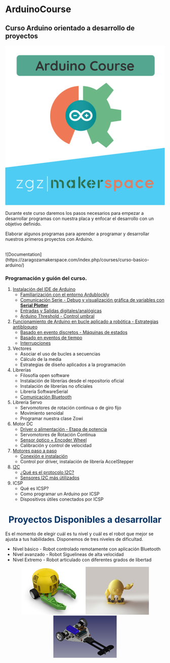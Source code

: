 # ArduinoCourse
<h2>Curso Arduino orientado a desarrollo de proyectos</h2>


<p align="center">
  <img  src="rsc/Arduino_Course_ZMS.png" width="600"/>
  
</p>
Durante este curso daremos los pasos necesarios para empezar a desarrollar programas con nuestra placa y enfocar el desarrollo con un objetivo definido.

Elaborar algunos programas para aprender a programar y desarrollar nuestros primeros proyectos con Arduino.

<br>
![Documentation](https://zaragozamakerspace.com/index.php/courses/curso-basico-arduino/)


<h3>Programación y guión del curso.</h3>
<ol>
 	<li><a href="https://zone.zaragozamakerspace.com/en/arduino">Instalación del IDE de  Arduino</a>
<ul>
 	<li><a href="https://zaragozamakerspace.com/index.php/lessons/curso-arduino-robotica-first-class/">Familiarización con el entorno Ardublockly</a></li>
 	<li><a href="https://zaragozamakerspace.com/index.php/lessons/curso-arduino-y-robotica-serial-monitor/">Comunicación Serie - Debug y visualización gráfica de variables con <strong>Serial Plotter</strong></a></li>
 	<li><a href="https://zaragozamakerspace.com/index.php/lessons/curso-arduino-robotica-first-class/">Entradas y Salidas digitales/analógicas</a></li>
 	<li><a href="https://zaragozamakerspace.com/index.php/lessons/control-umbral/" target="_blank" rel="noopener">Arduino Threshold - Control umbral</a></li>
</ul>
</li>
 	<li><a href="https://zaragozamakerspace.com/index.php/lessons/curso-arduino-y-robotica-estrategias-antibloqueo-en-bucle/">Funcionamiento de Arduino en bucle aplicado a robótica - Estrategias antibloqueo</a>
<ul>
 	<li><a href="https://zaragozamakerspace.com/index.php/lessons/curso-arduino-y-robotica-eventos-discretos-y-maquinas-de-estados/">Basado en evento discretos - Máquinas de estados</a></li>
 	<li><a href="https://zaragozamakerspace.com/index.php/lessons/curso-arduino-y-robotica-eventos-temporales/">Basado en eventos de tiempo</a></li>
 	<li><a href="https://zaragozamakerspace.com/index.php/lessons/curso-arduino-y-robotica-interrupciones/">Interrupciones</a></li>
</ul>
</li>
 	<li> Vectores
<ul>
 	<li>Asociar el uso de bucles a secuencias</li>
 	<li>Cálculo de la media</li>
 	<li>Estrategias de diseño aplicados a la programación</li>
</ul>
</li>
 	<li>Librerías
<ul>
 	<li>Filosofía open software</li>
 	<li>Instalación de librerías desde el repositorio oficial</li>
 	<li>Instalación de librerías no oficiales</li>
 	<li>Librería SoftwareSerial</li>
 	<li><a href="https://zaragozamakerspace.com/index.php/lessons/curso-de-arduino-y-robotica-comunicacion-bluetooth/">Comunicación Bluetooth</a></li>
</ul>
</li>
 	<li>Librería Servo
<ul>
 	<li>Servomotores de rotación continua o de giro fijo</li>
 	<li>Movimiento senoidal</li>
 	<li>Programar nuestra clase Zowi</li>
</ul>
</li>
 	<li>Motor DC
<ul>
 	<li><a href="https://zaragozamakerspace.com/index.php/lessons/curso-de-arduino-y-robotica-driver-l298n-etapa-de-potencia/">Driver o alimentación  - Etapa de potencia</a></li>
 	<li>Servomotores de Rotación Continua</li>
 	<li><a href="https://zaragozamakerspace.com/index.php/lessons/curso-arduino-y-robotica-sensor-optico-encoder-wheel/">Sensor óptico + Encoder Wheel</a></li>
 	<li>Calibración y control de velocidad</li>
</ul>
</li>
 	<li><a href="https://zaragozamakerspace.com/index.php/lessons/curso-arduino-y-robotica-motores-paso-a-paso/">Motores paso a paso</a>
<ul>
 	<li><a href="https://zaragozamakerspace.com/index.php/lessons/curso-arduino-y-robotica-motores-paso-a-paso/">Conexión e instalación</a></li>
 	<li>Control por driver, instalación de librería AccelStepper</li>
</ul>
</li>
 	<li><a href="https://zaragozamakerspace.com/index.php/lessons/curso-de-arduino-y-robotica-i2c/">I2C</a>
<ul>
 	<li><a href="https://zaragozamakerspace.com/index.php/lessons/curso-de-arduino-y-robotica-i2c/">¿Qué es el protocolo I2C?</a></li>
 	<li><a href="https://zaragozamakerspace.com/index.php/taller-2-i2c-maker-show/">Sensores I2C más útilizados</a></li>
</ul>
</li>
 	<li> ICSP
<ul>
 	<li>Qué es ICSP?</li>
 	<li>Como programar un Arduino por ICSP</li>
 	<li>Dispositivos útiles conectados por ICSP</li>
</ul>
</li>
</ol>


<h1 style="text-align: center;"><span style="color: #003366;">Proyectos Disponibles a desarrollar</span></h1>
Es el momento de elegir cuál es tu nivel y cuál es el robot que mejor se ajusta a tus habilidades. Disponemos de tres niveles de dificultad.
<ul>
 	<li>Nivel básico - Robot controlado remotamente con aplicación Bluetooth</li>
 	<li>Nivel avanzado - Robot Siguelineas de alta velocidad</li>
 	<li>Nivel Extremo - Robot articulado con diferentes grados de libertad</li>
</ul>

<p align="center">
  <img  src="rsc/IMG/RemoteCar.jpg" width="200"/>
  <img  src="rsc/IMG/RemoteBiped.jpg" width="200"/>
  <img  src="rsc/IMG/HighSpeed_FollowLine.png" width="200"/>
  
</p>
